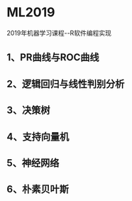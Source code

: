 # ML2019
2019年机器学习课程--R软件编程实现
## 1、PR曲线与ROC曲线
## 2、逻辑回归与线性判别分析
## 3、决策树
## 4、支持向量机
## 5、神经网络
## 6、朴素贝叶斯
